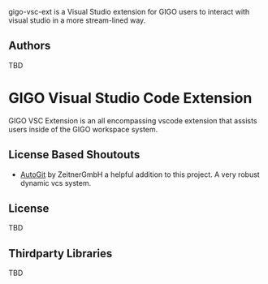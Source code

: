
<!-- # GIGO Visual Studio Code Extension -->

gigo-vsc-ext is a Visual Studio extension for GIGO users to interact with visual studio in a more stream-lined way.


## Authors

TBD

# GIGO Visual Studio Code Extension

GIGO VSC Extension is an all encompassing vscode extension that assists users inside of the GIGO workspace system.

## License Based Shoutouts
  - [AutoGit](https://github.com/ZeitnerGmbH/auto-git) by ZeitnerGmbH a helpful addition to this project. A very robust dynamic vcs system.


## License

TBD

## Thirdparty Libraries

TBD
